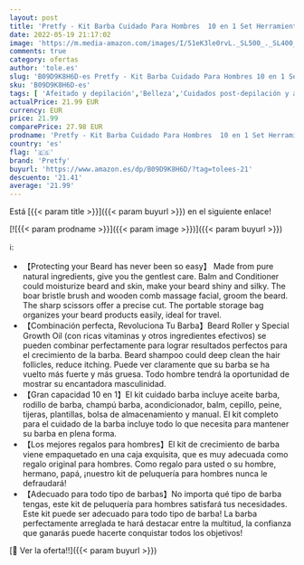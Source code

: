 ```yaml
---
layout: post
title: 'Pretfy - Kit Barba Cuidado Para Hombres  10 en 1 Set Herramientas de Aseo  Con Aceite Barba  Champú Barba  Acondicionador  Balm  Cepillo  Peine  Tijeras  Plantillas  Roller  Regalos para Hombres Papa  10 in 1 '
date: 2022-05-19 21:17:02
image: 'https://m.media-amazon.com/images/I/51eK3le0rvL._SL500_._SL400_.jpg'
comments: true
category: ofertas
author: 'tole.es'
slug: 'B09D9K8H6D-es Pretfy - Kit Barba Cuidado Para Hombres 10 en 1 Set...'
sku: 'B09D9K8H6D-es'
tags: [ 'Afeitado y depilación','Belleza','Cuidados post-depilación y afeitado','Kits en Cuidados post-depilación y afeitado','pretfy','tijeras','🇪🇸', ]
actualPrice: 21.99 EUR
currency: EUR
price: 21.99
comparePrice: 27.98 EUR
prodname: 'Pretfy - Kit Barba Cuidado Para Hombres  10 en 1 Set Herramientas de Aseo  Con Aceite Barba  Champú Barba  Acondicionador  Balm  Cepillo  Peine  Tijeras  Plantillas  Roller  Regalos para Hombres Papa  10 in 1 '
country: 'es'
flag: '🇪🇸'
brand: 'Pretfy'
buyurl: 'https://www.amazon.es/dp/B09D9K8H6D/?tag=tolees-21'
descuento: '21.41'
average: '21.99'
---
```


Está [{{< param title >}}]({{< param buyurl >}}) en el siguiente enlace!

[![{{< param prodname >}}]({{< param image >}})]({{< param buyurl >}})

ℹ️:

- 【Protecting your Beard has never been so easy】 Made from pure natural ingredients, give you the gentlest care. Balm and Conditioner could moisturize beard and skin, make your beard shiny and silky. The boar bristle brush and wooden comb massage facial, groom the beard. The sharp scissors offer a precise cut. The portable storage bag organizes your beard products easily, ideal for travel.
- 【Combinación perfecta, Revoluciona Tu Barba】Beard Roller y Special Growth Oil (con ricas vitaminas y otros ingredientes efectivos) se pueden combinar perfectamente para lograr resultados perfectos para el crecimiento de la barba. Beard shampoo could deep clean the hair follicles, reduce itching. Puede ver claramente que su barba se ha vuelto más fuerte y más gruesa. Todo hombre tendrá la oportunidad de mostrar su encantadora masculinidad.
- 【Gran capacidad 10 en 1】El kit cuidado barba incluye aceite barba, rodillo de barba, champú barba, acondicionador, balm, cepillo, peine, tijeras, plantillas, bolsa de almacenamiento y manual. El kit completo para el cuidado de la barba incluye todo lo que necesita para mantener su barba en plena forma.
- 【Los mejores regalos para hombres】El kit de crecimiento de barba viene empaquetado en una caja exquisita, que es muy adecuada como regalo original para hombres. Como regalo para usted o su hombre, hermano, papá, ¡nuestro kit de peluquería para hombres nunca le defraudará!
- 【Adecuado para todo tipo de barbas】No importa qué tipo de barba tengas, este kit de peluquería para hombres satisfará tus necesidades. Este kit puede ser adecuado para todo tipo de barba! La barba perfectamente arreglada te hará destacar entre la multitud, la confianza que ganarás puede hacerte conquistar todos los objetivos!

[🛒 Ver la oferta!!]({{< param buyurl >}})
